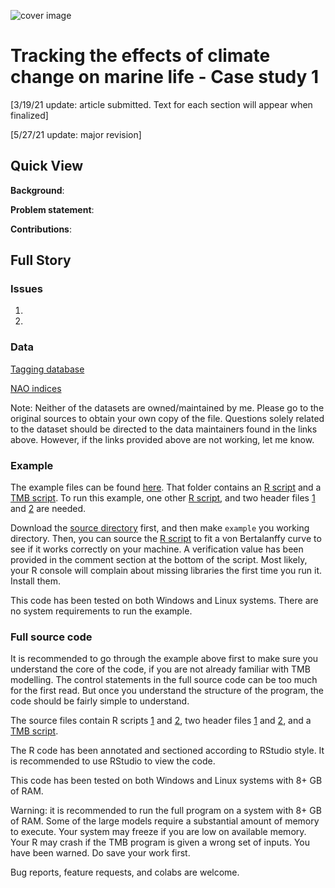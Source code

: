 ![cover image](https://hvoltbb.github.io/pics/cover_pic2.png)
# Tracking the effects of climate change on marine life - Case study 1
[3/19/21 update: article submitted. Text for each section will appear when finalized]

[5/27/21 update: major revision]
## Quick View
**Background**: 

**Problem statement**: 

**Contributions**: 

## Full Story

### Issues
1.
2.
### Data
[Tagging database](https://www.fisheries.noaa.gov/inport/item/25121)

[NAO indices](https://www.cpc.ncep.noaa.gov/products/precip/CWlink/pna/nao.shtml)

Note: Neither of the datasets are owned/maintained by me. Please go to the original sources to obtain your own copy of the file. Questions solely related to the dataset should be directed to the data maintainers found in the links above. However, if the links provided above are not working, let me know.

### Example
The example files can be found [here](src/example). That folder contains an [R script](src/example/example.R) and a [TMB script](src/example/example.cpp). To run this example, one other [R script](src/preprocess.R), and two header files [1](src/growth.h) and [2](src/growth_imp.h) are needed.

Download the [source directory](src) first, and then make `example` you working directory. Then, you can source the [R script](src/example/example.R) to fit a von Bertalanffy curve to see if it works correctly on your machine. A verification value has been provided in the comment section at the bottom of the script. Most likely, your R console will complain about missing libraries the first time you run it. Install them.

This code has been tested on both Windows and Linux systems. There are no system requirements to run the example.

### Full source code
It is recommended to go through the example above first to make sure you understand the core of the code, if you are not already familiar with TMB modelling. The control statements in the full source code can be too much for the first read. But once you understand the structure of the program, the code should be fairly simple to understand.

The source files contain R scripts [1](src/v3.R) and [2](src/preprocess.R), two header files [1](src/growth.h) and [2](src/growth_imp.h), and a [TMB script](src/v5.cpp).

The R code has been annotated and sectioned according to RStudio style. It is recommended to use RStudio to view the code.

This code has been tested on both Windows and Linux systems with 8+ GB of RAM. 

Warning: it is recommended to run the full program on a system with 8+ GB of RAM. Some of the large models require a substantial amount of memory to execute. Your system may freeze if you are low on available memory. Your R may crash if the TMB program is given a wrong set of inputs. You have been warned. Do save your work first. 

Bug reports, feature requests, and colabs are welcome. 
